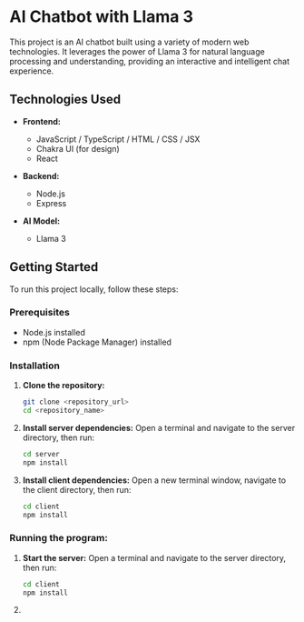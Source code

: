 # AI Chatbot with Llama 3

This project is an AI chatbot built using a variety of modern web technologies. It leverages the power of Llama 3 for natural language processing and understanding, providing an interactive and intelligent chat experience.

## Technologies Used

- **Frontend:**
  - JavaScript / TypeScript / HTML / CSS  / JSX
  - Chakra UI (for design)
  - React

- **Backend:**
  - Node.js
  - Express

- **AI Model:**
  - Llama 3

## Getting Started

To run this project locally, follow these steps:

### Prerequisites

- Node.js installed
- npm (Node Package Manager) installed

### Installation

1. **Clone the repository:**

   ```bash
   git clone <repository_url>
   cd <repository_name>

2. **Install server dependencies:**
Open a terminal and navigate to the server directory, then run:

   ```bash
   cd server
   npm install

3. **Install client dependencies:**
Open a new terminal window, navigate to the client directory, then run:

   ```bash
   cd client
   npm install
   
### **Running the program:**

1. **Start the server:**
Open a terminal and navigate to the server directory, then run:

   ```bash
   cd client
   npm install

2. 
   

   


